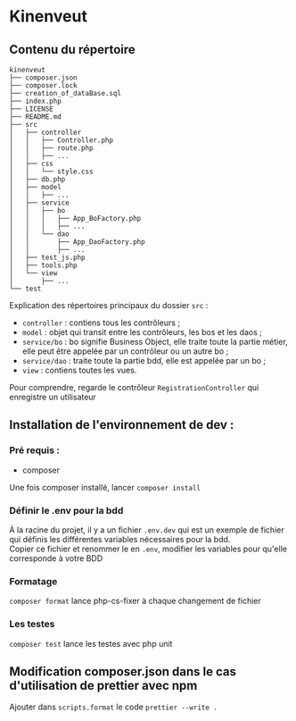 # Kinenveut

## Contenu du répertoire

```
kinenveut
├── composer.json
├── composer.lock
├── creation_of_dataBase.sql
├── index.php
├── LICENSE
├── README.md
├── src
│   ├── controller
│   │   ├── Controller.php
│   │   ├── route.php
│   │   ├── ...
│   ├── css
│   │   └── style.css
│   ├── db.php
│   ├── model
│   │   ├── ...
│   ├── service
│   │   ├── bo
│   │   │   ├── App_BoFactory.php
│   │   │   ├── ...
│   │   └── dao
│   │       ├── App_DaoFactory.php
│   │       ├── ...
│   ├── test_js.php
│   ├── tools.php
│   └── view
│       ├── ...
└── test
```

Explication des répertoires principaux du dossier `src` :

- `controller` : contiens tous les contrôleurs ;
- `model` : objet qui transit entre les contrôleurs, les bos et les daos ;
- `service/bo` : bo signifie Business Object, elle traite toute la partie métier, elle peut être appelée par un contrôleur ou un autre bo ;
- `service/dao` : traite toute la partie bdd, elle est appelée par un bo ;
- `view` : contiens toutes les vues.

Pour comprendre, regarde le contrôleur `RegistrationController` qui enregistre un utilisateur

## Installation de l'environnement de dev :

### Pré requis :

- composer

Une fois composer installé, lancer `composer install`

### Définir le .env pour la bdd

À la racine du projet, il y a un fichier `.env.dev` qui est un exemple de fichier qui définis les différentes variables nécessaires pour la bdd. \
Copier ce fichier et renommer le en `.env`, modifier les variables pour qu'elle corresponde à votre BDD

### Formatage

`composer format` lance php-cs-fixer à chaque changement de fichier

### Les testes

`composer test` lance les testes avec php unit

## Modification composer.json dans le cas d'utilisation de prettier avec npm

Ajouter dans `scripts.format` le code `prettier --write .`
